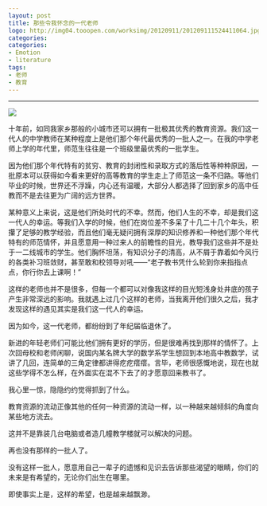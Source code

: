 ```yaml
---
layout: post
title: 那些令我怀念的一代老师
logo: http://img04.tooopen.com/worksimg/20120911/201209111524411064.jpg
categories:
categories:
- Emotion
- literature
tags:
- 老师
- 教育
---
```

---




![](http://img04.tooopen.com/worksimg/20120911/201209111524407944.jpg)

十年前，如同我家乡那般的小城市还可以拥有一批极其优秀的教育资源。我们这一代人的中学教师在某种程度上是他们那个年代最优秀的一批人之一。在我的中学老师上学的年代里，师范生往往是一个班级里最优秀的一批学生。



因为他们那个年代特有的贫穷、教育的封闭性和录取方式的落后性等种种原因，一批原本可以获得如今看来更好的高等教育的学生走上了师范这一条不归路。等他们毕业的时候，世界还不浮躁，内心还有温暖，大部分人都选择了回到家乡的高中任教而不是去往更为广阔的远方世界。




某种意义上来说，这是他们所处时代的不幸。然而，他们人生的不幸，却是我们这一代人的幸运。等我们入学的时候，他们在岗位差不多呆了十几二十几个年头，积攥了足够的教学经验，而且他们毫无疑问拥有深厚的知识修养和一种他们那个年代特有的师范情怀，并且愿意用一种过来人的前瞻性的目光，教导我们这些并不是处于一二线城市的学生。他们胸怀坦荡，有知识分子的清高，从不屑于靠着如今风行的各类补习班敛财，甚至敢和校领导对吼——“老子教书凭什么轮到你来指指点点，你行你去上课啊！”



这样的老师也并不是很多，但每一个都可以对像我这样的目光短浅身处井底的孩子产生非常深远的影响。我就遇上过几个这样的老师，当我离开他们很久之后，我才发现这样的遇见其实是我们这一代人的幸运。




因为如今，这一代老师，都纷纷到了年纪届临退休了。



新进的年轻老师们可能比他们拥有更好的学历，但是很难再找到那样的情怀了。上次回母校和老师闲聊，说国内某名牌大学的数学系学生想回到本地高中教数学，试讲了几回，连简单的三角定律都讲得疙疙瘩瘩。言毕，老师很感慨地说，现在也就这些学得不怎么样，在外面实在混不下去了的才愿意回来教书了。



我心里一惊，隐隐约约觉得抓到了什么。




教育资源的流动正像其他的任何一种资源的流动一样，以一种越来越倾斜的角度向某些地方流去。


这并不是靠装几台电脑或者造几幢教学楼就可以解决的问题。




再也没有那样的一批人了。


没有这样一批人，愿意用自己一辈子的遗憾和见识去告诉那些渴望的眼睛，你们的未来是有希望的，无论你们出生在哪里。




即使事实上是，这样的希望，也是越来越飘渺。

